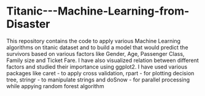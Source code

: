 # Titanic---Machine-Learning-from-Disaster

This repository contains the code to apply various Machine Learning algorithms on titanic dataset and to build a model that would predict the survivors based on various factors like Gender, Age, Passenger Class, Family size and Ticket Fare. I have also visualized relation between different factors and studied their importance using ggplot2. I have used various packages like caret - to apply cross validation, rpart - for plotting decision tree, stringr - to manipulate strings and doSnow - for parallel processing while appying random forest algorithm 
